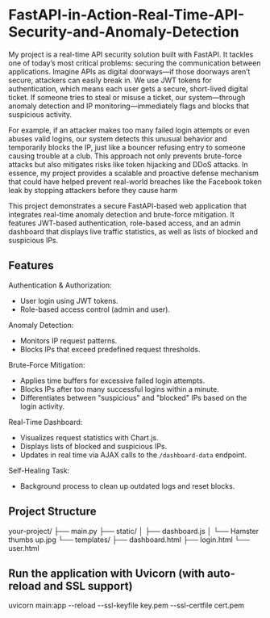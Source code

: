 # FastAPI-in-Action-Real-Time-API-Security-and-Anomaly-Detection
My project is a real-time API security solution built with FastAPI. It tackles one of today’s most critical problems: securing the communication between applications. Imagine APIs as digital doorways—if those doorways aren’t secure, attackers can easily break in. We use JWT tokens for authentication, which means each user gets a secure, short-lived digital ticket. If someone tries to steal or misuse a ticket, our system—through anomaly detection and IP monitoring—immediately flags and blocks that suspicious activity.

For example, if an attacker makes too many failed login attempts or even abuses valid logins, our system detects this unusual behavior and temporarily blocks the IP, just like a bouncer refusing entry to someone causing trouble at a club. This approach not only prevents brute-force attacks but also mitigates risks like token hijacking and DDoS attacks. In essence, my project provides a scalable and proactive defense mechanism that could have helped prevent real-world breaches like the Facebook token leak by stopping attackers before they cause harm


This project demonstrates a secure FastAPI-based web application that integrates real-time anomaly detection and brute-force mitigation. It features JWT-based authentication, role-based access, and an admin dashboard that displays live traffic statistics, as well as lists of blocked and suspicious IPs.

## Features
Authentication & Authorization:
  - User login using JWT tokens.
  - Role-based access control (admin and user).

Anomaly Detection:
  - Monitors IP request patterns.
  - Blocks IPs that exceed predefined request thresholds.

Brute-Force Mitigation:
  - Applies time buffers for excessive failed login attempts.
  - Blocks IPs after too many successful logins within a minute.
  - Differentiates between "suspicious" and "blocked" IPs based on the login activity.

Real-Time Dashboard:
  - Visualizes request statistics with Chart.js.
  - Displays lists of blocked and suspicious IPs.
  - Updates in real time via AJAX calls to the `/dashboard-data` endpoint.

Self-Healing Task:  
  - Background process to clean up outdated logs and reset blocks.

## Project Structure
your-project/
├── main.py
├── static/
│   ├── dashboard.js
│   └── Hamster thumbs up.jpg
└── templates/
    ├── dashboard.html
    ├── login.html
    └── user.html

## Run the application with Uvicorn (with auto-reload and SSL support)
uvicorn main:app --reload --ssl-keyfile key.pem --ssl-certfile cert.pem
